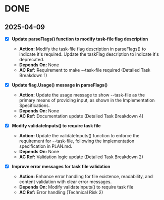 # DONE

## 2025-04-09
- [x] **Update parseFlags() function to modify task-file flag description**
  - **Action:** Modify the task-file flag description in parseFlags() to indicate it's required. Update the taskFlag description to indicate it's deprecated.
  - **Depends On:** None
  - **AC Ref:** Requirement to make --task-file required (Detailed Task Breakdown 1)

- [x] **Update flag.Usage() message in parseFlags()**
  - **Action:** Update the usage message to show --task-file as the primary means of providing input, as shown in the Implementation Specifications.
  - **Depends On:** None
  - **AC Ref:** Documentation update (Detailed Task Breakdown 4)

- [x] **Modify validateInputs() to require task file**
  - **Action:** Update the validateInputs() function to enforce the requirement for --task-file, following the implementation specification in PLAN.md.
  - **Depends On:** None
  - **AC Ref:** Validation logic update (Detailed Task Breakdown 2)

- [x] **Improve error messages for task file validation**
  - **Action:** Enhance error handling for file existence, readability, and content validation with clear error messages.
  - **Depends On:** Modify validateInputs() to require task file
  - **AC Ref:** Error handling (Technical Risk 2)